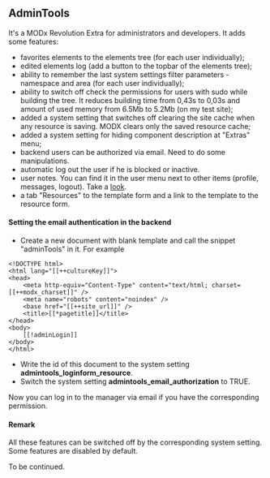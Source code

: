 ## AdminTools

It's a MODx Revolution Extra for administrators and developers. It adds some features:
- favorites elements to the elements tree (for each user individually);
- edited elements log (add a button to the topbar of the elements tree);
- ability to remember the last system settings filter parameters - namespace and area (for each user individually);
- ability to switch off check the permissions for users with sudo while building the tree. It reduces building time from 0,43s to 0,03s and amount of used memory from 6.5Mb to 5.2Mb (on my test site);
- added a system setting that switches off clearing the site cache when any resource is saving. MODX clears only the saved resource cache; 
- added a system setting for hiding component description at "Extras" menu;
- backend users can be authorized via email. Need to do some manipulations. 
- automatic log out the user if he is blocked or inactive.
- user notes. You can find it in the user menu next to other items (profile, messages, logout). Take a [look](http://modzone.ru/blog/2016/04/21/admintools-user-notes/).
- a tab "Resources" to the template form and a link to the template to the resource form.

#### Setting the email authentication in the backend
* Create a new document with blank template and call the snippet "adminTools" in it. For example
```
<!DOCTYPE html>
<html lang="[[++cultureKey]]">
<head>
    <meta http-equiv="Content-Type" content="text/html; charset=[[++modx_charset]]" />
    <meta name="robots" content="noindex" />
    <base href="[[++site_url]]" />
    <title>[[*pagetitle]]</title>
</head>    
<body>
    [[!adminLogin]]
</body>
</html>
```
* Write the id of this document to the system setting **admintools_loginform_resource**.
* Switch the system setting **admintools_email_authorization** to TRUE.  

Now you can log in to the manager via email if you have the corresponding permission.

#### Remark
All these features can be switched off by the corresponding system setting. Some features are disabled by default.

To be continued.
